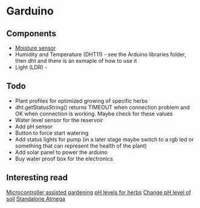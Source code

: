 Garduino
========

Components
----------
* [Moisture sensor](https://www.youtube.com/watch?v=Pm83L104naY)
* Humidity and Temperature (DHT11) - see the Arduino libraries folder, then dht and there is an exmaple of how to use it
* Light (LDR) - 

Todo
----
* Plant profiles for optimized growing of specific herbs
* dht.getStatusString() returns TIMEOUT when connection problem and OK when connection is working. Maybe check for these values
* Water level sensor for the reservoir
* Add pH sensor
* Button to force start watering
* Add status lights for pump (in a later stage maybe switch to a rgb led or something that can represent the health of the plant)
* Add solar panel to power the arduino
* Buy water proof box for the electronics

Interesting read
----------------
[Microcontroller assisted gardening](http://www.make-digital.com/make/vol18/?pg=94#pg94)
[pH levels for herbs](http://www.gardenersnet.com/atoz/phlevel3.htm)
[Change pH level of soil](http://www.clemson.edu/extension/hgic/plants/other/soils/hgic1650.html)
[Standalone Atmega](http://arduino.cc/en/Main/Standalone)
